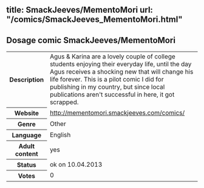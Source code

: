 title: SmackJeeves/MementoMori
url: "/comics/SmackJeeves_MementoMori.html"
---
Dosage comic SmackJeeves/MementoMori
-----------------------------------------

<table class="comicinfo">
<tr>
<th>Description</th><td>Agus &amp; Karina are a lovely couple of college students enjoying their everyday life, until the day Agus receives a shocking new that will change his life forever. This is a pilot comic I did for publishing in my country, but since local publications aren't successful in here, it got scrapped.</td>
</tr>
<tr>
<th>Website</th><td><a href="http://mementomori.smackjeeves.com/comics/">http://mementomori.smackjeeves.com/comics/</a></td>
</tr>
<tr>
<th>Genre</th><td>Other</td>
</tr>
<tr>
<th>Language</th><td>English</td>
</tr>
<tr>
<th>Adult content</th><td>yes</td>
</tr>
<tr>
<th>Status</th><td>ok on 10.04.2013</td>
</tr>
<tr>
<th>Votes</th><td>0</div></td>
</tr>
</table>
